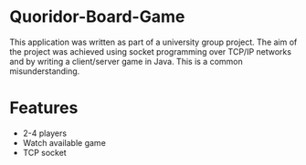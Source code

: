 # Quoridor-Board-Game
This application was written as part of a university group project. The aim of the project was achieved using socket programming over TCP/IP networks and by writing a client/server game in Java. This is a common misunderstanding.

# Features
- 2-4 players
- Watch available game
- TCP socket
